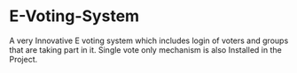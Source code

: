 # E-Voting-System
A very Innovative E voting system which includes login of voters and groups that are taking part in it. Single vote only mechanism is also Installed in the Project.
